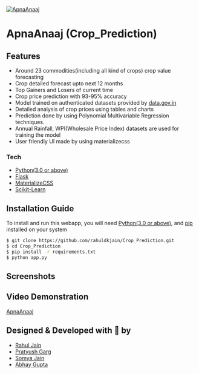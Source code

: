 [![ApnaAnaaj](https://github.com/rahuldkjain/Crop_Prediction/blob/master/static/Logo.png)](https://github.com/rahuldkjain/Crop_Prediction)
# ApnaAnaaj (Crop_Prediction)

## Features
  - Around 23 commodities(including all kind of crops) crop value forecasting
  - Crop detailed forecast upto next 12 months
  - Top Gainers and Losers of current time
  - Crop price prediction with 93-95% accuracy
  - Model trained on authenticated datasets provided by [data.gov.in](https://data.gov.in)
  - Detailed analysis of crop prices using tables and charts
  - Prediction done by using Polynomial Multivariable Regression techniques.
  - Annual Rainfall, WPI(Wholesale Price Index) datasets are used for training the model
  - User friendly UI made by using materializecss
 
### Tech
* [Python(3.0 or above)](https://www.python.org/)
* [Flask](http://flask.pocoo.org/)
* [MaterializeCSS](https://materializecss.com/)
* [Scikit-Learn](https://scikit-learn.org/)

## Installation Guide
To install and run this webapp, you will need [Python(3.0 or above)](https://www.python.org/), and [pip](https://pypi.org/project/pip/) installed on your system
```sh
$ git clone https://github.com/rahuldkjain/Crop_Prediction.git
$ cd Crop_Prediction
$ pip install -r requirements.txt
$ python app.py
```

## Screenshots

## Video Demonstration
[ApnaAnaaj]()

## Designed & Developed with :sparkling_heart: by
* [Rahul Jain](https://rahuldkjain.github.io)
* [Pratyush Garg]()
* [Somya Jain]()
* [Abhay Gupta]()
